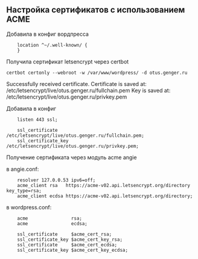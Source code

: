 ## Настройка сертификатов с использованием ACME

Добавила в конфиг вордпресса
```
    location ^~/.well-known/ {
    }
```

Получила сертификат letsencrypt через certbot
```
certbot certonly --webroot -w /var/www/wordpress/ -d otus.genger.ru
```

Successfully received certificate.
Certificate is saved at: /etc/letsencrypt/live/otus.genger.ru/fullchain.pem
Key is saved at:         /etc/letsencrypt/live/otus.genger.ru/privkey.pem

Добавила в конфиг
```
    listen 443 ssl;

    ssl_certificate     /etc/letsencrypt/live/otus.genger.ru/fullchain.pem;
    ssl_certificate_key /etc/letsencrypt/live/otus.genger.ru/privkey.pem;
```

Получение сертификата через модуль acme angie

в angie.conf:
```
    resolver 127.0.0.53 ipv6=off;
    acme_client rsa   https://acme-v02.api.letsencrypt.org/directory key_type=rsa;
    acme_client ecdsa https://acme-v02.api.letsencrypt.org/directory;

```

в wordpress.conf:
```
    acme                rsa;
    acme                ecdsa;

    ssl_certificate     $acme_cert_rsa;
    ssl_certificate_key $acme_cert_key_rsa;
    ssl_certificate     $acme_cert_ecdsa;
    ssl_certificate_key $acme_cert_key_ecdsa;


```
